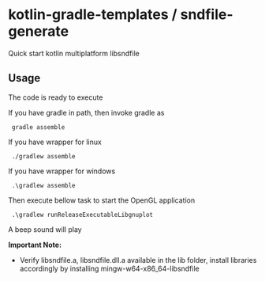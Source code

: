 # kotlin-gradle-templates / sndfile-generate
Quick start kotlin multiplatform libsndfile

## Usage
The code is ready to execute

If you have gradle in path, then invoke gradle as

     gradle assemble

If you have wrapper for linux

     ./gradlew assemble

If you have wrapper for windows

     .\gradlew assemble

Then execute bellow task to start the OpenGL application

     .\gradlew runReleaseExecutableLibgnuplot

A beep sound will play

**Important Note:**
  * Verify libsndfile.a, libsndfile.dll.a available in the lib folder, install libraries accordingly by installing mingw-w64-x86_64-libsndfile



